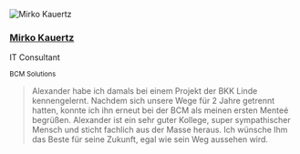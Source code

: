 <div class="quote">

![Mirko Kauertz](/images/mirko-kauertz.jpg)

<div class="quotee">

### [Mirko Kauertz](https://www.xing.com/profile/Mirko_Kauertz/cv)

IT Consultant

<small>BCM Solutions</small>

</div>

</div>

> Alexander habe ich damals bei einem Projekt der BKK Linde kennengelernt.
> Nachdem sich unsere Wege für 2 Jahre getrennt hatten, konnte ich ihn erneut bei der BCM als meinen ersten Menteé begrüßen.
> Alexander ist ein sehr guter Kollege, super sympathischer Mensch und sticht fachlich aus der Masse heraus.
> Ich wünsche Ihm das Beste für seine Zukunft, egal wie sein Weg aussehen wird.
